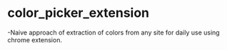 ﻿# color_picker_extension
-Naive approach of extraction of colors from any site for daily use using chrome extension.
